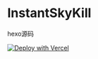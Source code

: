 # InstantSkyKill
hexo源码



[![Deploy with Vercel](https://vercel.com/button)](https://vercel.com/import/project?template=您的GitHub仓库URL)
